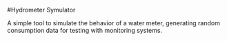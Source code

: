 #Hydrometer Symulator

A simple tool to simulate the behavior of a water meter, generating random consumption data for testing with monitoring systems.
